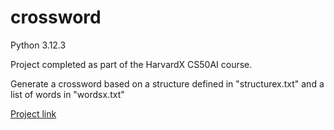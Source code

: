 # crossword
 
Python 3.12.3

Project completed as part of the HarvardX CS50AI course.

Generate a crossword based on a structure defined in "structurex.txt" and a list of words in "wordsx.txt"

[Project link](https://cs50.harvard.edu/ai/2024/projects/3/crossword/)
